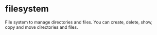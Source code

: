 # filesystem
File system to manage directories and files. You can create, delete, show, copy and move directories and files.
